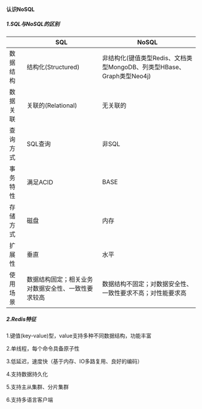 #### 认识NoSQL

##### 1.SQL与NoSQL的区别

|          | SQL                                                | NoSQL                                                        |
| -------- | -------------------------------------------------- | ------------------------------------------------------------ |
| 数据结构 | 结构化(Structured)                                 | 非结构化(键值类型Redis、文档类型MongoDB、列类型HBase、Graph类型Neo4j) |
| 数据关联 | 关联的(Relational)                                 | 无关联的                                                     |
| 查询方式 | SQL查询                                            | 非SQL                                                        |
| 事务特性 | 满足ACID                                           | BASE                                                         |
| 存储方式 | 磁盘                                               | 内存                                                         |
| 扩展性   | 垂直                                               | 水平                                                         |
| 使用场景 | 数据结构固定；相关业务对数据安全性、一致性要求较高 | 数据结构不固定；对数据安全性、一致性要求不高；对性能要求高   |

##### 2.Redis特征

1.键值(key-value)型，value支持多种不同数据结构，功能丰富

2.单线程，每个命令具备原子性

3.低延迟，速度快（基于内存、IO多路复用、良好的编码）

4.支持数据持久化

5.支持主从集群、分片集群

6.支持多语言客户端